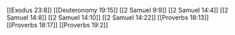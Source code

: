 [[Exodus 23:8]]
[[Deuteronomy 19:15]]
[[2 Samuel 9:9]]
[[2 Samuel 14:4]]
[[2 Samuel 14:8]]
[[2 Samuel 14:10]]
[[2 Samuel 14:22]]
[[Proverbs 18:13]]
[[Proverbs 18:17]]
[[Proverbs 19:2]]
